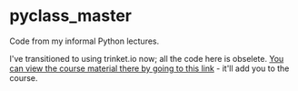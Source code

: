 # pyclass_master
Code from my informal Python lectures.

I've transitioned to using trinket.io now; all the code here is obselete. [You can view the course material there by going to this link](https://trinket.io/courses/join/PchS2p) - it'll add you to the course.
